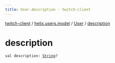 ```yaml
---
title: User.description - twitch-client
---
```


[twitch-client](../../index.html) / [helix.users.model](../index.html) / [User](index.html) / [description](./description.html)

# description

`val description: `[`String`](https://kotlinlang.org/api/latest/jvm/stdlib/kotlin/-string/index.html)`?`